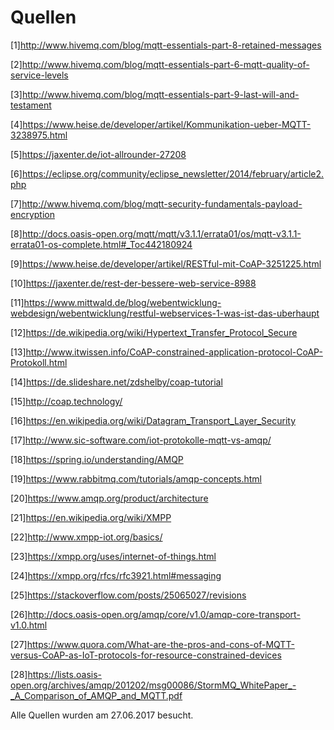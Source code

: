 # Quellen
[1]http://www.hivemq.com/blog/mqtt-essentials-part-8-retained-messages

[2]http://www.hivemq.com/blog/mqtt-essentials-part-6-mqtt-quality-of-service-levels

[3]http://www.hivemq.com/blog/mqtt-essentials-part-9-last-will-and-testament

[4]https://www.heise.de/developer/artikel/Kommunikation-ueber-MQTT-3238975.html

[5]https://jaxenter.de/iot-allrounder-27208

[6]https://eclipse.org/community/eclipse_newsletter/2014/february/article2.php

[7]http://www.hivemq.com/blog/mqtt-security-fundamentals-payload-encryption

[8]http://docs.oasis-open.org/mqtt/mqtt/v3.1.1/errata01/os/mqtt-v3.1.1-errata01-os-complete.html#_Toc442180924

[9]https://www.heise.de/developer/artikel/RESTful-mit-CoAP-3251225.html

[10]https://jaxenter.de/rest-der-bessere-web-service-8988

[11]https://www.mittwald.de/blog/webentwicklung-webdesign/webentwicklung/restful-webservices-1-was-ist-das-uberhaupt

[12]https://de.wikipedia.org/wiki/Hypertext_Transfer_Protocol_Secure

[13]http://www.itwissen.info/CoAP-constrained-application-protocol-CoAP-Protokoll.html

[14]https://de.slideshare.net/zdshelby/coap-tutorial

[15]http://coap.technology/

[16]https://en.wikipedia.org/wiki/Datagram_Transport_Layer_Security

[17]http://www.sic-software.com/iot-protokolle-mqtt-vs-amqp/

[18]https://spring.io/understanding/AMQP

[19]https://www.rabbitmq.com/tutorials/amqp-concepts.html

[20]https://www.amqp.org/product/architecture

[21]https://en.wikipedia.org/wiki/XMPP

[22]http://www.xmpp-iot.org/basics/

[23]https://xmpp.org/uses/internet-of-things.html

[24]https://xmpp.org/rfcs/rfc3921.html#messaging

[25]https://stackoverflow.com/posts/25065027/revisions

[26]http://docs.oasis-open.org/amqp/core/v1.0/amqp-core-transport-v1.0.html

[27]https://www.quora.com/What-are-the-pros-and-cons-of-MQTT-versus-CoAP-as-IoT-protocols-for-resource-constrained-devices

[28]https://lists.oasis-open.org/archives/amqp/201202/msg00086/StormMQ_WhitePaper_-_A_Comparison_of_AMQP_and_MQTT.pdf

Alle Quellen wurden am 27.06.2017 besucht. 

